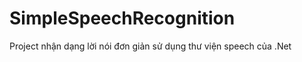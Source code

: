 SimpleSpeechRecognition
=======================

Project nhận dạng lời nói đơn giản sử dụng thư viện speech của .Net
